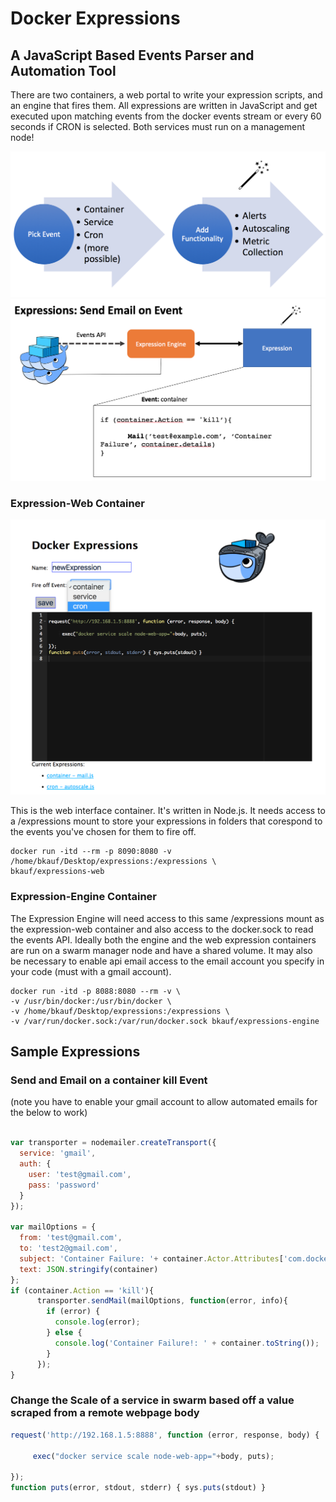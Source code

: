 # Docker Expressions
## A JavaScript Based Events Parser and Automation Tool

There are two containers, a web portal to write your expression scripts, and an engine that fires them. All expressions are written in JavaScript and get executed upon matching events from the docker events stream or every 60 seconds if CRON is selected. Both services must run on a management node!


![Expression-Web](/Expressions-WalkThough.png?raw=true "Docker Expressions")
![Expression-Web](/Docker-Expressions.png?raw=true "Docker Expressions")




### Expression-Web Container

![Expression-Web](/Expressions-Web2.png?raw=true "Expression-Web UI")

This is the web interface container. It's written in Node.js. It needs access to a /expressions mount to store your expressions in folders that corespond to the events you've chosen for them to fire off.

```
docker run -itd --rm -p 8090:8080 -v /home/bkauf/Desktop/expressions:/expressions \
bkauf/expressions-web
```


### Expression-Engine Container

The Expression Engine will need access to this same /expressions mount as the expression-web container and also access to the docker.sock to read the events API. Ideally both the engine and the web expression containers are run on a swarm manager node and have a shared volume. It may also be necessary to enable api email access to the email account you specify in your code (must with a gmail account).

```
docker run -itd -p 8088:8080 --rm -v \
-v /usr/bin/docker:/usr/bin/docker \
-v /home/bkauf/Desktop/expressions:/expressions \
-v /var/run/docker.sock:/var/run/docker.sock bkauf/expressions-engine
```

## Sample Expressions

### Send and Email on a container kill Event
(note you have to enable your gmail account to allow automated emails for the below to work)
```javascript

var transporter = nodemailer.createTransport({
  service: 'gmail',
  auth: {
    user: 'test@gmail.com',
    pass: 'password'
  }
});

var mailOptions = {
  from: 'test@gmail.com',
  to: 'test2@gmail.com',
  subject: 'Container Failure: '+ container.Actor.Attributes['com.docker.swarm.service.name'],
  text: JSON.stringify(container)
};
if (container.Action == 'kill'){
      transporter.sendMail(mailOptions, function(error, info){
        if (error) {
          console.log(error);
        } else {
          console.log('Container Failure!: ' + container.toString());
        }
      });
}
```

### Change the Scale of a service in swarm based off a value scraped from a remote webpage body

```javascript
request('http://192.168.1.5:8888', function (error, response, body) {

     exec("docker service scale node-web-app="+body, puts);

});
function puts(error, stdout, stderr) { sys.puts(stdout) }
```
